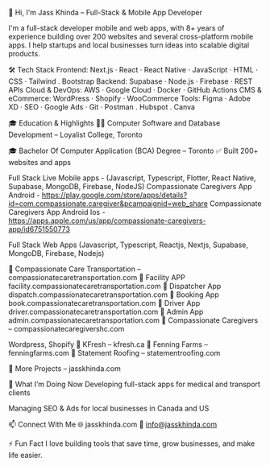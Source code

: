 👋 Hi, I'm Jass Khinda – Full-Stack & Mobile App Developer

I'm a full-stack developer mobile and web apps, with 8+ years of experience building over 200 websites and several cross-platform mobile apps. I help startups and local businesses turn ideas into scalable digital products.

🛠️ Tech Stack
Frontend: Next.js · React · React Native · JavaScript · HTML · CSS · Tailwind . Bootstrap
Backend: Supabase · Node.js · Firebase · REST APIs
Cloud & DevOps: AWS · Google Cloud · Docker · GitHub Actions
CMS & eCommerce: WordPress · Shopify · WooCommerce
Tools: Figma · Adobe XD · SEO · Google Ads · Git · Postman . Hubspot . Canva

🎓 Education & Highlights
🧑‍🎓 Computer Software and Database Development – Loyalist College, Toronto

🎓 Bachelor Of Computer Application (BCA) Degree – Toronto
✅ Built 200+ websites and apps

Full Stack Live Mobile apps - (Javascript, Typescript, Flotter, React Native, Supabase, MongoDB, Firebase, NodeJS)
Compassionate Caregivers App Android - https://play.google.com/store/apps/details?id=com.compassionate.caregiver&pcampaignid=web_share
Compassionate Caregivers App Android Ios - https://apps.apple.com/us/app/compassionate-caregivers-app/id6751550773

Full Stack Web Apps  (Javascript, Typescript, Reactjs, Nextjs, Supabase, MongoDB, Firebase, Nodejs)

🔹 Compassionate Care Transportation – compassionatecaretransportation.com
🔹 Facility APP facility.compassionatecaretransportation.com
🔹 Dispatcher App dispatch.compassionatecaretransportation.com
🔹 Booking App book.compassionatecaretransportation.com
🔹 Driver App driver.compassionatecaretransportation.com
🔹 Admin App admin.compassionatecaretransportation.com
🔹 Compassionate Caregivers – compassionatecaregivershc.com


Wordpress, Shopify
🔹 KFresh – kfresh.ca
🔹 Fenning Farms – fenningfarms.com
🔹 Statement Roofing – statementroofing.com


🔹 More Projects – jasskhinda.com


🚀 What I’m Doing Now
Developing full-stack apps for medical and transport clients

Managing SEO & Ads for local businesses in Canada and US

📫 Connect With Me
🌐 jasskhinda.com
📧 info@jasskhinda.com

⚡ Fun Fact
I love building tools that save time, grow businesses, and make life easier.
